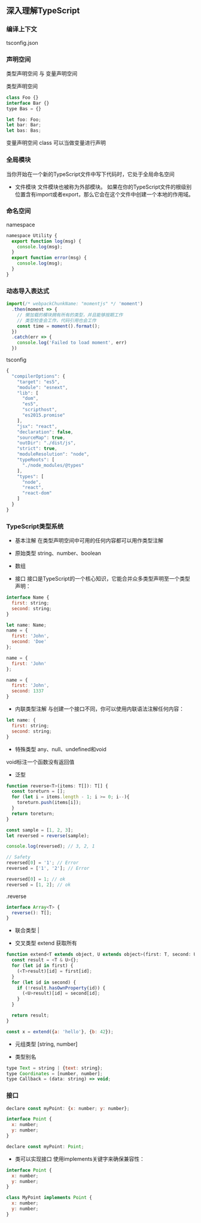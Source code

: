 ## 深入理解TypeScript

### 编译上下文
tsconfig.json

### 声明空间
类型声明空间 与 变量声明空间

类型声明空间
```JavaScript
class Foo {}
interface Bar {}
type Bas = {}

let foo: Foo;
let bar: Bar;
let bas: Bas;
```

变量声明空间
class 可以当做变量进行声明

### 全局模块
当你开始在一个新的TypeScript文件中写下代码时，它处于全局命名空间

* 文件模块
文件模块也被称为外部模块。
如果在你的TypeScript文件的根级别位置含有import或者export，那么它会在这个文件中创建一个本地的作用域。

### 命名空间
namespace
```JavaScript
namespace Utility {
  export function log(msg) {
    console.log(msg);
  }
  export function error(msg) {
    console.log(msg);
  }
}

```

### 动态导入表达式
```JavaScript
import(/* webpackChunkName: "momentjs" */ 'moment')
  .then(moment => {
    // 懒加载的模块拥有所有的类型，并且能够按期工作
    // 类型检查会工作，代码引用也会工作
    const time = moment().format();
  })
  .catch(err => {
    console.log('Failed to load moment', err)
  })

```
tsconfig
```JavaScript
{
  "compilerOptions": {
    "target": "es5",
    "module": "esnext",
    "lib": [
      "dom",
      "es5",
      "scripthost",
      "es2015.promise"
    ],
    "jsx": "react",
    "declaration": false,
    "sourceMap": true,
    "outDir": "./dist/js",
    "strict": true,
    "moduleResolution": "node",
    "typeRoots": [
      "./node_modules/@types"
    ],
    "types": [
      "node",
      "react",
      "react-dom"
    ]
  }
}
```

### TypeScript类型系统
* 基本注解
在类型声明空间中可用的任何内容都可以用作类型注解

* 原始类型
string、number、boolean

* 数组

* 接口
接口是TypeScript的一个核心知识，它能合并众多类型声明至一个类型声明：
```JavaScript
interface Name {
  first: string;
  second: string;
}

let name: Name;
name = {
  first: 'John',
  second: 'Doe'
};

name = {
  first: 'John'
};

name = {
  first: 'John',
  second: 1337
}
```

* 内联类型注解
与创建一个接口不同，你可以使用内联语法注解任何内容：
```JavaScript
let name: {
  first: string;
  second: string;
}
```

* 特殊类型
any、null、undefined和void

void标注一个函数没有返回值

* 泛型
```JavaScript
function reverse<T>(items: T[]): T[] {
  const toreturn = [];
  for (let i = items.length - 1; i >= 0; i--){
    toreturn.push(items[i]);
  }
  return toreturn;
}

const sample = [1, 2, 3];
let reversed = reverse(sample);

console.log(reversed); // 3, 2, 1

// Safety
reversed[0] = '1'; // Error
reversed = ['1', '2']; // Error

reversed[0] = 1; // ok
reversed = [1, 2]; // ok
```

.reverse
```JavaScript
interface Array<T> {
  reverse(): T[];
}
```

* 联合类型
|

* 交叉类型
extend 获取所有
```JavaScript
function extend<T extends object, U extends object>(first: T, second: U): T & U {
  const result = <T & U>{};
  for (let id in first) {
    (<T>result)[id] = first[id];
  }
  for (let id in second) {
    if (!result.hasOwnProperty(id)) {
      (<U>result)[id] = second[id];
    }
  }

  return result;
}

const x = extend({a: 'hello'}, {b: 42});
```

* 元组类型
[string, number]

* 类型别名
```JavaScript
type Text = string | {text: string};
type Coordinates = [number, number];
type Callback = (data: string) => void;

```

### 接口
```JavaScript
declare const myPoint: {x: number; y: number};

interface Point {
  x: number;
  y: number;
}

declare const myPoint: Point;
```

* 类可以实现接口
使用implements关键字来确保兼容性：
```JavaScript
interface Point {
  x: number;
  y: number;
}

class MyPoint implements Point {
  x: number;
  y: number;
}
```